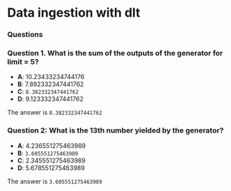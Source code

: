 # Data ingestion with dlt

### Questions

### Question 1.  What is the sum of the outputs of the generator for limit = 5?

- **A**: 10.23433234744176
- **B**: 7.892332347441762
- **C**: `8.382332347441762`
- **D**: 9.123332347441762

The answer is `8.382332347441762`

### Question 2: What is the 13th number yielded by the generator?
- **A**: 4.236551275463989
- **B**: `3.605551275463989`
- **C**: 2.345551275463989
- **D**: 5.678551275463989

The answer is `3.605551275463989`
